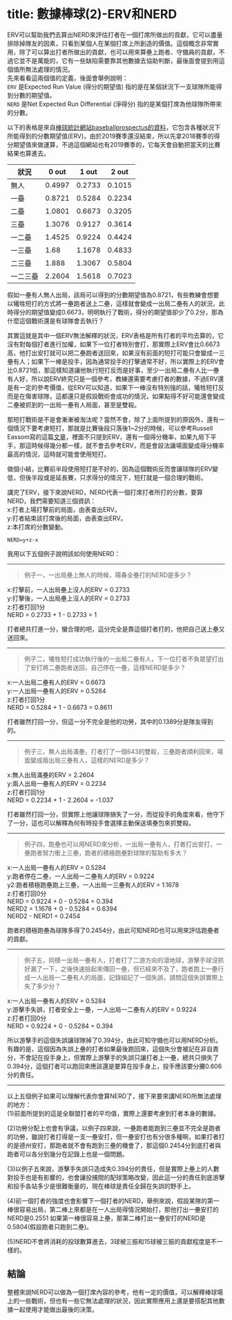title: 數據棒球(2)-ERV和NERD
===
ERV可以幫助我們去算出NERD來評估打者在一個打席所做出的貢獻，它可以盡量排除掉隊友的因素，只看到某個人在某個打席上所創造的價值。這個概念非常實用，除了可以算出打者所做出的貢獻，也可以用來算壘上跑者、守備員的貢獻，不過它並不是萬能的，它有一些缺陷需要靠其他數據去協助判斷，最後面會提到用這個值所無法處理的情況。   
先來看看這兩個值的定義，後面會舉例說明：  
`ERV` 是Expected Run Value (得分的期望值) 指的是在某個狀況下一支球隊所能得到分數的期望值。  
`NERD`  是Net Expected Run Differential (淨得分) 指的是某個打席為他球隊所帶來的分數。  

以下的表格是來自[棒球統計網站baseballprospectus的資料](https://legacy.baseballprospectus.com/sortable/index.php?cid=2556148)，它包含各種狀況下所能得到的分數期望值(ERV)，由於2019賽季還沒結束，所以先拿2018賽季的得分期望值來做運算，不過這個網站也有2019賽季的，它每天會自動把當天的比賽結果也算進去。

|    狀況   |   0 out  |  1 out   |   2 out  | 
| -------- | -------- | -------- | -------- |
| 無人      | 0.4997   | 0.2733   | 0.1015   |
| 一壘      | 0.8721   | 0.5284   | 0.2234   |
| 二壘      | 1.0801   | 0.6673   | 0.3205   |
| 三壘      | 1.3076   | 0.9127   | 0.3614   |
| 一二壘    | 1.4525   | 0.9224   | 0.4424   |
| 一三壘    | 1.68     | 1.1678   | 0.4833   |
| 二三壘    | 1.888    | 1.3067   | 0.5804   |
| 一二三壘   | 2.2604   | 1.5618   | 0.7023   |  


假如一壘有人無人出局，該局可以得到的分數期望值為0.8721，有些教練會想要以犧牲短打的方式將一壘跑者送上二壘，這樣就會變成一出局二壘有人的狀況，此時得分的期望值變成0.6673，明明執行了戰術，得分的期望值卻少了0.2分，那為什麼這個戰術還是有球隊會去執行？  

其實這就是其中一個ERV無法解釋的狀況，ERV表格是所有打者的平均去算的，它沒有對每個打者進行加權，如果下一位打者特別會打，那實際上ERV會比0.6673高，他打出安打就可以把二壘跑者送回來，如果沒有前面的短打可能只會變成一三壘有人；如果下一棒是投手，因為通常投手的打擊通常不好，所以實際上的ERV會比0.8721低，那這樣知道讓他執行短打反而是好事，至少一出局二壘有人比一壘有人好，所以說ERV終究只是一個參考，教練還需要考慮打者的數據，不過ERV還是有一定的參考價值，從ERV可以知道，如果下一棒沒有特別強的話，犧牲短打反而是在傷害球隊，這都還只是假設戰術會成功的情況，如果點得不好可能還會變成二壘被抓到的一出局一壘有人局面，甚至是雙殺。  

那短打戰術是不是會漸漸被淘汰呢？當然不會，除了上面所提到的原因外，還有一個情況下要考慮短打，那就是比賽後段只落後1~2分的時候，可以參考Russell Eassom寫的這篇[文章](http://batflipsandnerds.com/2018/10/06/analytics-and-its-effects-on-the-mlb-the-bunt/)，裡面不只提到ERV，還有一個得分機率，如果九局下平手，那這時候得幾分都一樣，就不會去參考ERV，而是會設法讓場面變成得分機率最高的情況，這時就可能會使用短打。  

做個小結，比賽前半段使用短打是不好的，因為這個戰術反而會讓球隊的ERV變低，但後半段或是延長賽，只求得分的情況下，短打就是一個合理的戰術。  

講完了ERV，接下來說NERD，NERD代表一個打席打者所打的分數，要算NERD，我們需要知道三個資訊：  
x:打者上場打擊前的局面，由表查出ERV。  
y:打者結束該打席後的局面，由表查出ERV。  
z:本打席的分數變動。  

`NERD=y+z-x`

我用以下五個例子說明該如何使用NERD：  

---
> 例子一，一出局壘上無人的時候，陽春全壘打的NERD是多少？  

x:打擊前，一人出局壘上沒人的ERV = 0.2733  
y:打擊後，一人出局壘上沒人的ERV = 0.2733  
z:打者打回1分  
NERD = 0.2733 + 1 - 0.2733 = 1  

打者總共打進一分，蠻合理的吧，這分完全是靠這個打者打的，他把自己送上壘又送回來。  

---
> 例子二，犧牲短打成功執行後的一出局二壘有人，下一位打者不負眾望打出了安打將二壘跑者送回，自己停在一壘，這樣NERD是多少？

x:一人出局二壘有人的ERV = 0.6673  
y:一人出局一壘有人的ERV = 0.5284  
z:打者打回1分  
NERD = 0.5284 + 1 - 0.6673 = 0.8611  

打者雖然打回一分，但這一分不完全是他的功勞，其中的0.1389分是隊友得到的。  

---
> 例子三，無人出局滿壘，打者打了一個643的雙殺，三壘跑者順利回來，場面變成兩出局三壘有人，這樣的NERD是多少？

x:無人出局滿壘的ERV = 2.2604  
y:兩人出局一壘有人的ERV = 0.2234  
z:打者打回1分  
NERD = 0.2234 + 1 - 2.2604 = -1.037  

打者雖然打回一分，但實際上他讓球隊損失了一分，而從投手的角度來看，他守下了一分，這也可以解釋為何有時投手會選擇主動保送填壘包來抓雙殺。  

---
> 例子四，跑壘也可以用NERD來分析，一出局一壘有人，打者打出安打，一壘跑者努力衝上三壘，跑者的積極跑壘對球隊的幫助有多大？  

x:一人出局一壘有人的ERV = 0.5284  
y:跑者停在二壘，一人出局一二壘有人的ERV = 0.9224  
y2:跑者積極跑壘跑上三壘，一人出局一三壘有人的ERV = 1.1678  
z:打者打回0分  
NERD = 0.9224 + 0 - 0.5284 = 0.394  
NERD2 = 1.1678 + 0 - 0.5284 = 0.6394  
NERD2 - NERD1 = 0.2454  

跑者的積極跑壘為球隊多得了0.2454分，由此可知NERD也可以用來評估跑壘者的貢獻。  

---
> 例子五，同樣一出局一壘有人，打者打了二游方向的滾地球，游擊手球沒抓好漏了一下，之後快速撿起來傳回一壘，但已經來不及了，跑者跑上一壘行成一人出局一二壘有人的局面，記錄組記了一個失誤，請問這個失誤實際上失了多少分？

x:一人出局一壘有人的ERV = 0.5284  
y:游擊手失誤，打者安全上一壘，一人出局一二壘有人的ERV = 0.9224  
z:打者打回0分  
NERD = 0.9224 + 0 - 0.5284 = 0.394  
  
所以游擊手的這個失誤讓球隊掉了0.394分，由此可知守備也可以用NERD分析。有趣的是，這個因為失誤上壘的打者如果最後跑回來，這個失分會被記在非自責分，不會記在投手身上，但實際上游擊手的失誤只讓打者上一壘，總共只損失了0.394分，這個打者可以跑回來應該還是要算在投手身上，投手應該要分攤0.606分的責任。  

---

以上五個例子如果可以理解代表你會算NERD了，接下來要來講NERD所無法處理的地方：  
(1)前面所提到的這是全聯盟打者的平均值，實際上還要考慮到打者本身的數據。  

(2)功勞分配上也會有爭議，以例子四來說，一壘跑者能跑到三壘並不完全是跑者的功勞，雖說打者打得是一支一壘安打，但一壘安打也有分很多種啊，如果打者打的是德州安打，那跑者就不會有跑到三壘的機會了，那這個0.2454分到底打者與跑者可以各分到幾分在記錄上也是一個問題。  

(3)以例子五來說，游擊手失誤只造成失0.394分的責任，但是實際上壘上的人數對投手也是有影響的，也會讓投捕間的配球策略改變，因此這一分的責任到底游擊和投手各站多少是很難衡量的，現在棒球是責任全歸在失誤的野手上。  

(4)前一個打者的強度也會影響下一個打者的NERD，舉例來說，假設某隊的第一棒很容易出局，第二棒上來都是在一人出局得情況開始打，那他打出一壘安打的NERD是0.2551
如果第一棒很容易上壘，那第二棒打出一壘安打的NERD是0.5804(假設跑者只跑到二壘)。  

(5)NERD不會將消耗的投球數算進去，3球被三振和15球被三振的貢獻程度是不一樣的。  

## 結論

整體來說NERD可以做為一個打席內容的參考，他有一定的價值，可以解釋棒球場上的一些戰術，但也有一些它無法處理的狀況，因此實際應用上還是要搭配其他數據一起使用才能做出最後的決策。




    
